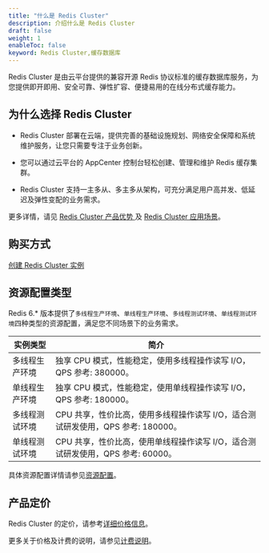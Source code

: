 ```yaml
---
title: "什么是 Redis Cluster"
description: 介绍什么是 Redis Cluster
draft: false
weight: 1
enableToc: false
keyword: Redis Cluster,缓存数据库
---
```


Redis Cluster 是由云平台提供的兼容开源 Redis 协议标准的缓存数据库服务，为您提供即开即用、安全可靠、弹性扩容、便捷易用的在线分布式缓存能力。

## 为什么选择 Redis Cluster

- Redis Cluster 部署在云端，提供完善的基础设施规划、网络安全保障和系统维护服务，让您只需要专注于业务创新。

- 您可以通过云平台的 AppCenter 控制台轻松创建、管理和维护 Redis 缓存集群。
- Redis Cluster 支持一主多从、多主多从架构，可充分满足用户高并发、低延迟及弹性变配的业务需求。

更多详情，请见 [Redis Cluster 产品优势 ](../advantage/) 及 [Redis Cluster 应用场景](../aply_scenarios//)。

## 购买方式

 [创建 Redis Cluster 实例](../../quickstart/create_redis/)

## 资源配置类型

Redis 6.* 版本提供了`多线程生产环境`、`单线程生产环境`、`多线程测试环境`、`单线程测试环境`四种类型的资源配置，满足您不同场景下的业务需求。

| 实例类型       | 简介                                                         |
| -------------- | ------------------------------------------------------------ |
| 多线程生产环境 | 独享 CPU 模式，性能稳定，使用多线程操作读写 I/O，QPS 参考: 380000。 |
| 单线程生产环境 | 独享 CPU 模式，性能稳定，使用单线程操作读写 I/O，QPS 参考: 180000。 |
| 多线程测试环境 | CPU 共享，性价比高，使用多线程操作读写 I/O，适合测试研发使用，QPS 参考: 180000。 |
| 单线程测试环境 | CPU 共享，性价比高，使用单线程操作读写 I/O，适合测试研发使用，QPS 参考: 60000。 |

具体资源配置详情请参见[资源配置](../instance_type/)。

## 产品定价

Redis Cluster 的定价，请参考[详细价格信息](https://www.qingcloud.com/pricing#/RedisCluster)。

更多关于价格及计费的说明，请参见[计费说明](../../billing/price/)。

